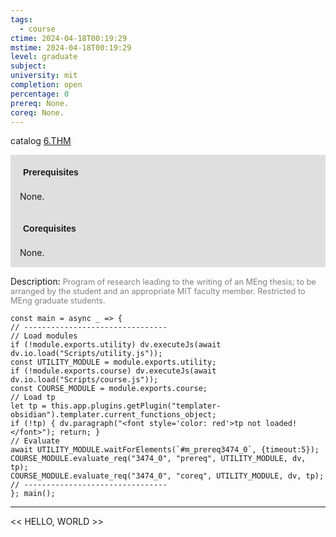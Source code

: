 ```yaml
---
tags:
  - course
ctime: 2024-04-18T00:19:29
mstime: 2024-04-18T00:19:29
level: graduate
subject: 
university: mit
completion: open
percentage: 0
prereq: None.
coreq: None.
---
```


catalog [6.THM](http://student.mit.edu/catalog/m6e.html#6.THM)

<span style="display: block; padding: 15px; background-color: rgb(100, 100, 100, 0.2);"><font id="m_prereq3474_0" style="display: block; font-family: Arial, sans-serif; font-weight: bold; padding: 5px">Prerequisites</font><br><span id="prereq3474_0">None.</span></span>
<span style="display: block; padding: 15px; background-color: rgb(100, 100, 100, 0.2);"><font id="m_coreq3474_0" style="display: block; font-family: Arial, sans-serif; font-weight: bold; padding: 5px">Corequisites</font><br><span id="coreq3474_0">None.</span></span>

<font style="">Description:</font>
<font style="color: grey; font-size: 0.8rem;">Program of research leading to the writing of an MEng thesis; to be arranged by the student and an appropriate MIT faculty member. Restricted to MEng graduate students.</font>

```dataviewjs
const main = async _ => {
// --------------------------------
// Load modules
if (!module.exports.utility) dv.executeJs(await dv.io.load("Scripts/utility.js"));
const UTILITY_MODULE = module.exports.utility;
if (!module.exports.course) dv.executeJs(await dv.io.load("Scripts/course.js"));
const COURSE_MODULE = module.exports.course;
// Load tp
let tp = this.app.plugins.getPlugin("templater-obsidian").templater.current_functions_object;
if (!tp) { dv.paragraph("<font style='color: red'>tp not loaded!</font>"); return; }
// Evaluate
await UTILITY_MODULE.waitForElements(`#m_prereq3474_0`, {timeout:5});
COURSE_MODULE.evaluate_req("3474_0", "prereq", UTILITY_MODULE, dv, tp);
COURSE_MODULE.evaluate_req("3474_0", "coreq", UTILITY_MODULE, dv, tp);
// --------------------------------
}; main();
```

---

<< HELLO, WORLD >>
